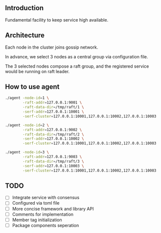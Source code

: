 ## Introduction

Fundamental facility to keep service high available.

## Architecture

Each node in the cluster joins gossip network.

In advance, we select 3 nodes as a central group via configuration file.

The 3 selected nodes compose a raft group, and the registered service would be running on raft leader.

## How to use agent

```bash
./agent -node-id=1 \
        -raft-addr=127.0.0.1:9001 \
        -raft-data-dir=/tmp/raft/1 \
        -serf-addr=127.0.0.1:10001 \
        -serf-cluster=127.0.0.1:10001,127.0.0.1:10002,127.0.0.1:10003

./agent -node-id=2 \
        -raft-addr=127.0.0.1:9002 \
        -raft-data-dir=/tmp/raft/2 \
        -serf-addr=127.0.0.1:10002 \
        -serf-cluster=127.0.0.1:10001,127.0.0.1:10002,127.0.0.1:10003

./agent -node-id=3 \
        -raft-addr=127.0.0.1:9003 \
        -raft-data-dir=/tmp/raft/3 \
        -serf-addr=127.0.0.1:10003 \
        -serf-cluster=127.0.0.1:10001,127.0.0.1:10002,127.0.0.1:10003
```

## TODO

- [ ] Integrate service with consensus
- [ ] Configured via toml file
- [ ] More concise framework and library API
- [ ] Comments for implementation
- [ ] Member tag initialization
- [ ] Package components seperation
